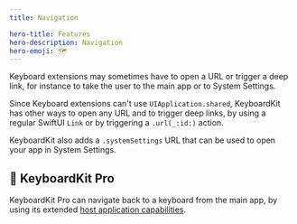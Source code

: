 ```yaml
---
title: Navigation

hero-title: Features
hero-description: Navigation
hero-emoji: 🗺️
---
```


Keyboard extensions may sometimes have to open a URL or trigger a deep link, for instance to take the user to the main app or to System Settings.

Since Keyboard extensions can't use `UIApplication.shared`, KeyboardKit has other ways to open any URL and to trigger deep links, by using a regular SwiftUI `Link` or by triggering a ``.url(_:id:)`` action.

KeyboardKit also adds a ``.systemSettings`` URL that can be used to open your app in System Settings.


## 👑 KeyboardKit Pro

KeyboardKit Pro can navigate back to a keyboard from the main app, by using its extended [host application capabilities](/features/host).